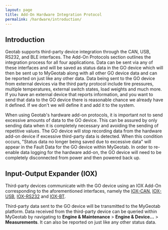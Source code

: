 ```yaml
---
layout: page
title: Add-On Hardware Integration Protocol
permalink: /hardware/introduction/
---
```


## Introduction

Geotab supports third-party device integration through the CAN, USB, RS232, and BLE interfaces. The Add-On Protocols section outlines the integration process for all four applications. Data can be sent via any of these interfaces and will be saved as status data in the GO device which will then be sent up to MyGeotab along with all other GO device data and can be reported on just like any other data. Data being sent to the GO device from external devices via the third party protocol include tire pressures, multiple temperatures, external switch states, load weights and much more. If you have an external device that reports information, and you want to send that data to the GO device there is reasonable chance we already have it defined. If we don't we will define it and add it to the system.

When using Geotab's hardware add-on protocols, it is important not to send excessive amounts of data to the GO device.  This can be assured by only sending data when it is completely necessary and avoiding the sending of repetitive values. The GO device will stop recording data from the hardware add-on device if excessive third-party data is detected. When this condition occurs, "Status data no longer being saved due to excessive data" will appear in the Fault Data for the GO device within MyGeotab. In order to re-enable data logging for the hardware add-on, the GO device will need to be completely disconnected from power and then powered back up.

## Input-Output Expander (IOX)

Third-party devices communicate with the GO device using an IOX Add-On corresponding to the aforementioned interfaces, namely the [IOX-CAN](https://docs.google.com/document/d/19Wlwsb_AnpE3AndOf1cbiFLzTOCI5fwscOwQh5a6jF8/preview), [IOX-USB](https://docs.google.com/document/d/1_vocie4MYAHAUBOJ_AUXzYN11jrR5jyCynFgbqigFys/preview), [IOX-RS232](https://docs.google.com/document/d/1UDEwQOY2zH1ABQ3UP6rdlcZ--LPt5SUbKEZ_AZgUsWk/preview) and [IOX-BT](https://docs.google.com/document/d/1ICzpfhyYQEl1acQtJ9AGw09pzH5ADHNC8EGIcvTP2KU/preview).

Third-party data sent to the GO device will be transmitted to the MyGeotab platform. Data received from the third-party device can be queried within MyGeotab by navigating to **Engine &amp; Maintenance** > **Engine &amp; Device…** > **Measurements**. It can also be reported on just like any other status data.
